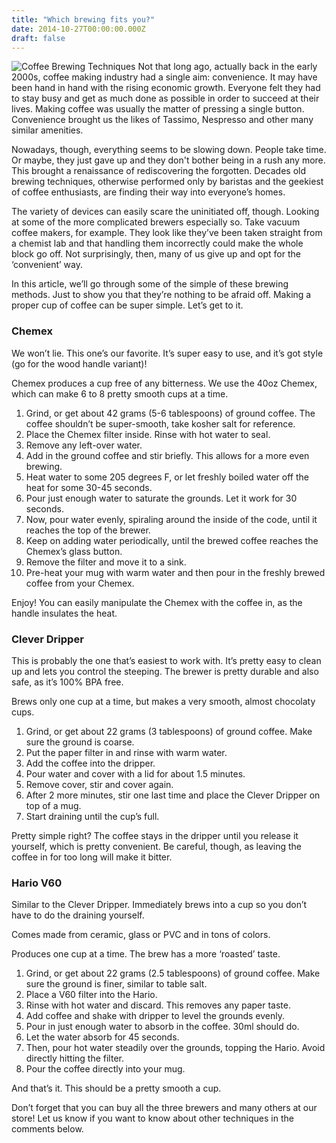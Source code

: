 ```yaml
---
title: "Which brewing fits you?"
date: 2014-10-27T00:00:00.000Z
draft: false 
---
```

![Coffee Brewing Techniques](https://assets-us-01.kc-usercontent.com:443/f18c8883-2e55-00da-d0a3-a143391cc4bb/fcbb12e6-66a3-4672-85d9-d502d16b8d9c/which-brewing-fits-you-1080px.jpg)
Not that long ago, actually back in the early 2000s, coffee making industry had a single aim: convenience. It may have been hand in hand with the rising economic growth. Everyone felt they had to stay busy and get as much done as possible in order to succeed at their lives. Making coffee was usually the matter of pressing a single button. Convenience brought us the likes of Tassimo, Nespresso and other many similar amenities.

Nowadays, though, everything seems to be slowing down. People take time. Or maybe, they just gave up and they don't bother being in a rush any more. This brought a renaissance of rediscovering the forgotten. Decades old brewing techniques, otherwise performed only by baristas and the geekiest of coffee enthusiasts, are finding their way into everyone’s homes.

The variety of devices can easily scare the uninitiated off, though. Looking at some of the more complicated brewers especially so. Take vacuum coffee makers, for example. They look like they’ve been taken straight from a chemist lab and that handling them incorrectly could make the whole block go off. Not surprisingly, then, many of us give up and opt for the ‘convenient’ way.

In this article, we’ll go through some of the simple of these brewing methods. Just to show you that they’re nothing to be afraid off. Making a proper cup of coffee can be super simple. Let’s get to it.

### Chemex

We won’t lie. This one’s our favorite. It’s super easy to use, and it’s got style (go for the wood handle variant)!

Chemex produces a cup free of any bitterness. We use the 40oz Chemex, which can make 6 to 8 pretty smooth cups at a time.

1.  Grind, or get about 42 grams (5-6 tablespoons) of ground coffee. The coffee shouldn’t be super-smooth, take kosher salt for reference.
2.  Place the Chemex filter inside. Rinse with hot water to seal.
3.  Remove any left-over water.
4.  Add in the ground coffee and stir briefly. This allows for a more even brewing.
5.  Heat water to some 205 degrees F, or let freshly boiled water off the heat for some 30-45 seconds.
6.  Pour just enough water to saturate the grounds. Let it work for 30 seconds.
7.  Now, pour water evenly, spiraling around the inside of the code, until it reaches the top of the brewer.
8.  Keep on adding water periodically, until the brewed coffee reaches the Chemex’s glass button.
9.  Remove the filter and move it to a sink.
10.  Pre-heat your mug with warm water and then pour in the freshly brewed coffee from your Chemex.

Enjoy! You can easily manipulate the Chemex with the coffee in, as the handle insulates the heat.

### Clever Dripper

This is probably the one that’s easiest to work with. It’s pretty easy to clean up and lets you control the steeping. The brewer is pretty durable and also safe, as it’s 100% BPA free.

Brews only one cup at a time, but makes a very smooth, almost chocolaty cups.

1.  Grind, or get about 22 grams (3 tablespoons) of ground coffee. Make sure the ground is coarse.
2.  Put the paper filter in and rinse with warm water.
3.  Add the coffee into the dripper.
4.  Pour water and cover with a lid for about 1.5 minutes.
5.  Remove cover, stir and cover again.
6.  After 2 more minutes, stir one last time and place the Clever Dripper on top of a mug.
7.  Start draining until the cup’s full.

Pretty simple right? The coffee stays in the dripper until you release it yourself, which is pretty convenient. Be careful, though, as leaving the coffee in for too long will make it bitter.

### Hario V60

Similar to the Clever Dripper. Immediately brews into a cup so you don’t have to do the draining yourself.

Comes made from ceramic, glass or PVC and in tons of colors.

Produces one cup at a time. The brew has a more ‘roasted’ taste.

1.  Grind, or get about 22 grams (2.5 tablespoons) of ground coffee. Make sure the ground is finer, similar to table salt.
2.  Place a V60 filter into the Hario.
3.  Rinse with hot water and discard. This removes any paper taste.
4.  Add coffee and shake with dripper to level the grounds evenly.
5.  Pour in just enough water to absorb in the coffee. 30ml should do.
6.  Let the water absorb for 45 seconds.
7.  Then, pour hot water steadily over the grounds, topping the Hario. Avoid directly hitting the filter.
8.  Pour the coffee directly into your mug.

And that’s it. This should be a pretty smooth a cup.

Don’t forget that you can buy all the three brewers and many others at our store! Let us know if you want to know about other techniques in the comments below.
